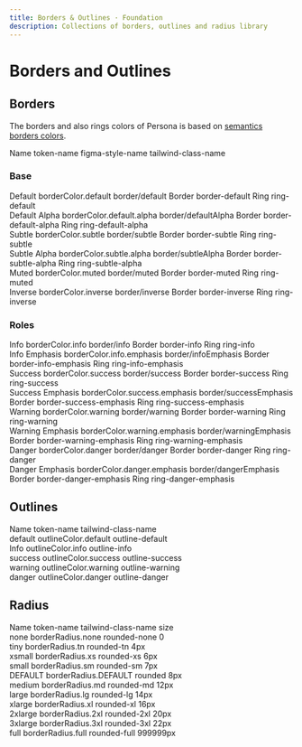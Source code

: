 ```yaml
---
title: Borders & Outlines · Foundation
description: Collections of borders, outlines and radius library
---
```


<script setup>
  import pCaption from '../../components/caption/Caption.vue'
  import pHeading from '../../components/heading/Heading.vue'
  import { ref, computed } from "vue-demi"
</script>

# Borders and Outlines

## Borders
The borders and also rings colors of Persona is based on [semantics borders colors](/foundation/colors/#borders).

<div class="pb-8 pt-20 space-y-1">
  <p-heading element="h5" class="mb-0">Name</p-heading>
  <p-caption class="!text-lightblue-50">token-name</p-caption>
  <p-caption class="!text-subtle dark:!text-dark-subtle">figma-style-name</p-caption>
  <p-caption class="!text-subtle dark:!text-dark-subtle" weight="bold">tailwind-class-name</p-caption>
</div>

### Base

<div class="grid grid-cols-4 gap-y-8 gap-x-6 py-8">
  <div class="space-y-4">
    <div class="w-28 h-28 border border-default dark:border-dark-default"></div>
    <div class="space-y-1">
      <p-caption size="tn" class="!text-default dark:!text-dark-default dark:!text-dark-default">Default</p-caption>
      <p-caption size="tn" class="!text-lightblue-50">borderColor.default</p-caption>
      <p-caption size="tn" class="!text-subtle dark:!text-dark-subtle">border/default</p-caption>
      <p-caption class="!text-muted dark:!text-dark-muted mt-2">Border</p-caption>
      <p-caption size="tn" class="!text-subtle dark:!text-dark-subtle" weight="bold">border-default</p-caption>
      <p-caption class="!text-muted dark:!text-dark-muted mt-2">Ring</p-caption>
      <p-caption size="tn" class="!text-subtle dark:!text-dark-subtle" weight="bold">ring-default</p-caption>
    </div>
  </div>

  <div class="space-y-4">
    <div class="w-28 h-28 border border-default-alpha dark:border-dark-default-alpha"></div>
    <div class="space-y-1">
      <p-caption size="tn" class="!text-default dark:!text-dark-default dark:!text-dark-default">Default Alpha</p-caption>
      <p-caption size="tn" class="!text-lightblue-50">borderColor.default.alpha</p-caption>
      <p-caption size="tn" class="!text-subtle dark:!text-dark-subtle">border/defaultAlpha</p-caption>
      <p-caption class="!text-muted dark:!text-dark-muted mt-2">Border</p-caption>
      <p-caption size="tn" class="!text-subtle dark:!text-dark-subtle" weight="bold">border-default-alpha</p-caption>
      <p-caption class="!text-muted dark:!text-dark-muted mt-2">Ring</p-caption>
      <p-caption size="tn" class="!text-subtle dark:!text-dark-subtle" weight="bold">ring-default-alpha</p-caption>
    </div>
  </div>

  <div class="space-y-4">
    <div class="w-28 h-28 border border-subtle dark:border-dark-subtle"></div>
    <div class="space-y-1">
      <p-caption size="tn" class="!text-default dark:!text-dark-default dark:!text-dark-default">Subtle</p-caption>
      <p-caption size="tn" class="!text-lightblue-50">borderColor.subtle</p-caption>
      <p-caption size="tn" class="!text-subtle dark:!text-dark-subtle">border/subtle</p-caption>
      <p-caption class="!text-muted dark:!text-dark-muted mt-2">Border</p-caption>
      <p-caption size="tn" class="!text-subtle dark:!text-dark-subtle" weight="bold">border-subtle</p-caption>
      <p-caption class="!text-muted dark:!text-dark-muted mt-2">Ring</p-caption>
      <p-caption size="tn" class="!text-subtle dark:!text-dark-subtle" weight="bold">ring-subtle</p-caption>
    </div>
  </div>

  <div class="space-y-4">
    <div class="w-28 h-28 border border-subtle-alpha dark:border-dark-subtle-alpha"></div>
    <div class="space-y-1">
      <p-caption size="tn" class="!text-default dark:!text-dark-default dark:!text-dark-default">Subtle Alpha</p-caption>
      <p-caption size="tn" class="!text-lightblue-50">borderColor.subtle.alpha</p-caption>
      <p-caption size="tn" class="!text-subtle dark:!text-dark-subtle">border/subtleAlpha</p-caption>
      <p-caption class="!text-muted dark:!text-dark-muted mt-2">Border</p-caption>
      <p-caption size="tn" class="!text-subtle dark:!text-dark-subtle" weight="bold">border-subtle-alpha</p-caption>
      <p-caption class="!text-muted dark:!text-dark-muted mt-2">Ring</p-caption>
      <p-caption size="tn" class="!text-subtle dark:!text-dark-subtle" weight="bold">ring-subtle-alpha</p-caption>
    </div>
  </div>

  <div class="space-y-4">
    <div class="w-28 h-28 border border-muted dark:border-dark-muted"></div>
    <div class="space-y-1">
      <p-caption size="tn" class="!text-default dark:!text-dark-default dark:!text-dark-default">Muted</p-caption>
      <p-caption size="tn" class="!text-lightblue-50">borderColor.muted</p-caption>
      <p-caption size="tn" class="!text-subtle dark:!text-dark-subtle">border/muted</p-caption>
      <p-caption class="!text-muted dark:!text-dark-muted mt-2">Border</p-caption>
      <p-caption size="tn" class="!text-subtle dark:!text-dark-subtle" weight="bold">border-muted</p-caption>
      <p-caption class="!text-muted dark:!text-dark-muted mt-2">Ring</p-caption>
      <p-caption size="tn" class="!text-subtle dark:!text-dark-subtle" weight="bold">ring-muted</p-caption>
    </div>
  </div>

  <div class="space-y-4">
    <div class="w-28 h-28 border border-inverse dark:border-dark-inverse"></div>
    <div class="space-y-1">
      <p-caption size="tn" class="!text-default dark:!text-dark-default dark:!text-dark-default">Inverse</p-caption>
      <p-caption size="tn" class="!text-lightblue-50">borderColor.inverse</p-caption>
      <p-caption size="tn" class="!text-subtle dark:!text-dark-subtle">border/inverse</p-caption>
      <p-caption class="!text-muted dark:!text-dark-muted mt-2">Border</p-caption>
      <p-caption size="tn" class="!text-subtle dark:!text-dark-subtle" weight="bold">border-inverse</p-caption>
      <p-caption class="!text-muted dark:!text-dark-muted mt-2">Ring</p-caption>
      <p-caption size="tn" class="!text-subtle dark:!text-dark-subtle" weight="bold">ring-inverse</p-caption>
    </div>
  </div>
</div>

### Roles

<div class="grid grid-cols-4 gap-y-8 gap-x-6 py-8">
  <div class="space-y-4">
    <div class="w-28 h-28 border border-info dark:border-dark-info"></div>
    <div class="space-y-1">
      <p-caption size="tn" class="!text-default dark:!text-dark-default dark:!text-dark-default">Info</p-caption>
      <p-caption size="tn" class="!text-lightblue-50">borderColor.info</p-caption>
      <p-caption size="tn" class="!text-subtle dark:!text-dark-subtle">border/info</p-caption>
      <p-caption class="!text-muted dark:!text-dark-muted mt-2">Border</p-caption>
      <p-caption size="tn" class="!text-subtle dark:!text-dark-subtle" weight="bold">border-info</p-caption>
      <p-caption class="!text-muted dark:!text-dark-muted mt-2">Ring</p-caption>
      <p-caption size="tn" class="!text-subtle dark:!text-dark-subtle" weight="bold">ring-info</p-caption>
    </div>
  </div>
  <div class="space-y-4">
    <div class="w-28 h-28 border border-info-emphasis dark:border-dark-info-emphasis"></div>
    <div class="space-y-1">
      <p-caption size="tn" class="!text-default dark:!text-dark-default dark:!text-dark-default">Info Emphasis</p-caption>
      <p-caption size="tn" class="!text-lightblue-50">borderColor.info.emphasis</p-caption>
      <p-caption size="tn" class="!text-subtle dark:!text-dark-subtle">border/infoEmphasis</p-caption>
      <p-caption class="!text-muted dark:!text-dark-muted mt-2">Border</p-caption>
      <p-caption size="tn" class="!text-subtle dark:!text-dark-subtle" weight="bold">border-info-emphasis</p-caption>
      <p-caption class="!text-muted dark:!text-dark-muted mt-2">Ring</p-caption>
      <p-caption size="tn" class="!text-subtle dark:!text-dark-subtle" weight="bold">ring-info-emphasis</p-caption>
    </div>
  </div>
  <div class="space-y-4">
    <div class="w-28 h-28 border border-success dark:border-dark-success"></div>
    <div class="space-y-1">
      <p-caption size="tn" class="!text-default dark:!text-dark-default dark:!text-dark-default">Success</p-caption>
      <p-caption size="tn" class="!text-lightblue-50">borderColor.success</p-caption>
      <p-caption size="tn" class="!text-subtle dark:!text-dark-subtle">border/success</p-caption>
      <p-caption class="!text-muted dark:!text-dark-muted mt-2">Border</p-caption>
      <p-caption size="tn" class="!text-subtle dark:!text-dark-subtle" weight="bold">border-success</p-caption>
      <p-caption class="!text-muted dark:!text-dark-muted mt-2">Ring</p-caption>
      <p-caption size="tn" class="!text-subtle dark:!text-dark-subtle" weight="bold">ring-success</p-caption>
    </div>
  </div>
  <div class="space-y-4">
    <div class="w-28 h-28 border border-success-emphasis dark:border-dark-success-emphasis"></div>
    <div class="space-y-1">
      <p-caption size="tn" class="!text-default dark:!text-dark-default dark:!text-dark-default">Success Emphasis</p-caption>
      <p-caption size="tn" class="!text-lightblue-50">borderColor.success.emphasis</p-caption>
      <p-caption size="tn" class="!text-subtle dark:!text-dark-subtle">border/successEmphasis</p-caption>
      <p-caption class="!text-muted dark:!text-dark-muted mt-2">Border</p-caption>
      <p-caption size="tn" class="!text-subtle dark:!text-dark-subtle" weight="bold">border-success-emphasis</p-caption>
      <p-caption class="!text-muted dark:!text-dark-muted mt-2">Ring</p-caption>
      <p-caption size="tn" class="!text-subtle dark:!text-dark-subtle" weight="bold">ring-success-emphasis</p-caption>
    </div>
  </div>
  <div class="space-y-4">
    <div class="w-28 h-28 border border-warning dark:border-dark-warning"></div>
    <div class="space-y-1">
      <p-caption size="tn" class="!text-default dark:!text-dark-default dark:!text-dark-default">Warning</p-caption>
      <p-caption size="tn" class="!text-lightblue-50">borderColor.warning</p-caption>
      <p-caption size="tn" class="!text-subtle dark:!text-dark-subtle">border/warning</p-caption>
      <p-caption class="!text-muted dark:!text-dark-muted mt-2">Border</p-caption>
      <p-caption size="tn" class="!text-subtle dark:!text-dark-subtle" weight="bold">border-warning</p-caption>
      <p-caption class="!text-muted dark:!text-dark-muted mt-2">Ring</p-caption>
      <p-caption size="tn" class="!text-subtle dark:!text-dark-subtle" weight="bold">ring-warning</p-caption>
    </div>
  </div>
  <div class="space-y-4">
    <div class="w-28 h-28 border border-warning-emphasis dark:border-dark-warning-emphasis"></div>
    <div class="space-y-1">
      <p-caption size="tn" class="!text-default dark:!text-dark-default dark:!text-dark-default">Warning Emphasis</p-caption>
      <p-caption size="tn" class="!text-lightblue-50">borderColor.warning.emphasis</p-caption>
      <p-caption size="tn" class="!text-subtle dark:!text-dark-subtle">border/warningEmphasis</p-caption>
      <p-caption class="!text-muted dark:!text-dark-muted mt-2">Border</p-caption>
      <p-caption size="tn" class="!text-subtle dark:!text-dark-subtle" weight="bold">border-warning-emphasis</p-caption>
      <p-caption class="!text-muted dark:!text-dark-muted mt-2">Ring</p-caption>
      <p-caption size="tn" class="!text-subtle dark:!text-dark-subtle" weight="bold">ring-warning-emphasis</p-caption>
    </div>
  </div>
  <div class="space-y-4">
    <div class="w-28 h-28 border border-danger dark:border-dark-danger"></div>
    <div class="space-y-1">
      <p-caption size="tn" class="!text-default dark:!text-dark-default dark:!text-dark-default">Danger</p-caption>
      <p-caption size="tn" class="!text-lightblue-50">borderColor.danger</p-caption>
      <p-caption size="tn" class="!text-subtle dark:!text-dark-subtle">border/danger</p-caption>
      <p-caption class="!text-muted dark:!text-dark-muted mt-2">Border</p-caption>
      <p-caption size="tn" class="!text-subtle dark:!text-dark-subtle" weight="bold">border-danger</p-caption>
      <p-caption class="!text-muted dark:!text-dark-muted mt-2">Ring</p-caption>
      <p-caption size="tn" class="!text-subtle dark:!text-dark-subtle" weight="bold">ring-danger</p-caption>
    </div>
  </div>
  <div class="space-y-4">
    <div class="w-28 h-28 border border-danger-emphasis dark:border-dark-danger-emphasis"></div>
    <div class="space-y-1">
      <p-caption size="tn" class="!text-default dark:!text-dark-default dark:!text-dark-default">Danger Emphasis</p-caption>
      <p-caption size="tn" class="!text-lightblue-50">borderColor.danger.emphasis</p-caption>
      <p-caption size="tn" class="!text-subtle dark:!text-dark-subtle">border/dangerEmphasis</p-caption>
      <p-caption class="!text-muted dark:!text-dark-muted mt-2">Border</p-caption>
      <p-caption size="tn" class="!text-subtle dark:!text-dark-subtle" weight="bold">border-danger-emphasis</p-caption>
      <p-caption class="!text-muted dark:!text-dark-muted mt-2">Ring</p-caption>
      <p-caption size="tn" class="!text-subtle dark:!text-dark-subtle" weight="bold">ring-danger-emphasis</p-caption>
    </div>
  </div>
</div>

## Outlines

<div class="pb-8 pt-20 space-y-1">
  <p-heading element="h5" class="mb-0">Name</p-heading>
  <p-caption class="!text-lightblue-50">token-name</p-caption>
  <p-caption class="!text-subtle dark:!text-dark-subtle" weight="bold">tailwind-class-name</p-caption>
</div>

<div class="grid grid-cols-4 gap-y-8 gap-x-6 pt-20 pb-8">
  <div class="space-y-4">
    <div class="w-28 h-28 outline outline-default dark:outline-dark-default"></div>
    <div class="space-y-1">
      <p-caption size="tn" class="!text-default dark:!text-dark-default dark:!text-dark-default">default</p-caption>
      <p-caption size="tn" class="!text-lightblue-50">outlineColor.default</p-caption>
      <p-caption size="tn" class="!text-subtle dark:!text-dark-subtle" weight="bold">outline-default</p-caption>
    </div>
  </div>

  <div class="space-y-4">
    <div class="w-28 h-28 outline outline-info dark:outline-dark-info"></div>
    <div class="space-y-1">
      <p-caption size="tn" class="!text-default dark:!text-dark-default dark:!text-dark-default">Info</p-caption>
      <p-caption size="tn" class="!text-lightblue-50">outlineColor.info</p-caption>
      <p-caption size="tn" class="!text-subtle dark:!text-dark-subtle" weight="bold">outline-info</p-caption>
    </div>
  </div>
  
  <div class="space-y-4">
    <div class="w-28 h-28 outline outline-success dark:outline-dark-success"></div>
    <div class="space-y-1">
      <p-caption size="tn" class="!text-default dark:!text-dark-default dark:!text-dark-default">success</p-caption>
      <p-caption size="tn" class="!text-lightblue-50">outlineColor.success</p-caption>
      <p-caption size="tn" class="!text-subtle dark:!text-dark-subtle" weight="bold">outline-success</p-caption>
    </div>
  </div>
  
  <div class="space-y-4">
    <div class="w-28 h-28 outline outline-warning dark:outline-dark-warning"></div>
    <div class="space-y-1">
      <p-caption size="tn" class="!text-default dark:!text-dark-default dark:!text-dark-default">warning</p-caption>
      <p-caption size="tn" class="!text-lightblue-50">outlineColor.warning</p-caption>
      <p-caption size="tn" class="!text-subtle dark:!text-dark-subtle" weight="bold">outline-warning</p-caption>
    </div>
  </div>
  
  <div class="space-y-4">
    <div class="w-28 h-28 outline outline-danger dark:outline-dark-danger"></div>
    <div class="space-y-1">
      <p-caption size="tn" class="!text-default dark:!text-dark-default dark:!text-dark-default">danger</p-caption>
      <p-caption size="tn" class="!text-lightblue-50">outlineColor.danger</p-caption>
      <p-caption size="tn" class="!text-subtle dark:!text-dark-subtle" weight="bold">outline-danger</p-caption>
    </div>
  </div>
</div>

## Radius

<div class="pb-8 pt-20 space-y-1">
  <p-heading element="h5" class="mb-0">Name</p-heading>
  <p-caption class="!text-lightblue-50">token-name</p-caption>
  <p-caption class="!text-subtle dark:!text-dark-subtle">tailwind-class-name</p-caption>
  <p-caption class="!text-subtle dark:!text-dark-subtle" weight="bold">size</p-caption>
</div>

<div class="grid grid-cols-4 gap-y-8 gap-x-6 pt-20 pb-8">
  <div class="space-y-4">
    <div class="w-28 h-28 border border-default rounded-none"></div>
    <div class="space-y-1">
      <p-caption size="tn" class="!text-default dark:!text-dark-default">none</p-caption>
      <p-caption size="tn" class="!text-lightblue-50">borderRadius.none</p-caption>
      <p-caption size="tn" class="!text-subtle dark:!text-dark-subtle">rounded-none</p-caption>
      <p-caption size="tn" class="!text-subtle dark:!text-dark-subtle" weight="bold">0</p-caption>
    </div>
  </div>

  <div class="space-y-4">
    <div class="w-28 h-28 border border-default rounded-tn"></div>
    <div class="space-y-1">
      <p-caption size="tn" class="!text-default dark:!text-dark-default">tiny</p-caption>
      <p-caption size="tn" class="!text-lightblue-50">borderRadius.tn</p-caption>
      <p-caption size="tn" class="!text-subtle dark:!text-dark-subtle">rounded-tn</p-caption>
      <p-caption size="tn" class="!text-subtle dark:!text-dark-subtle" weight="bold">4px</p-caption>
    </div>
  </div>

  <div class="space-y-4">
    <div class="w-28 h-28 border border-default rounded-xs"></div>
    <div class="space-y-1">
      <p-caption size="tn" class="!text-default dark:!text-dark-default">xsmall</p-caption>
      <p-caption size="tn" class="!text-lightblue-50">borderRadius.xs</p-caption>
      <p-caption size="tn" class="!text-subtle dark:!text-dark-subtle">rounded-xs</p-caption>
      <p-caption size="tn" class="!text-subtle dark:!text-dark-subtle" weight="bold">6px</p-caption>
    </div>
  </div>

  <div class="space-y-4">
    <div class="w-28 h-28 border border-default rounded-sm"></div>
    <div class="space-y-1">
      <p-caption size="tn" class="!text-default dark:!text-dark-default">small</p-caption>
      <p-caption size="tn" class="!text-lightblue-50">borderRadius.sm</p-caption>
      <p-caption size="tn" class="!text-subtle dark:!text-dark-subtle">rounded-sm</p-caption>
      <p-caption size="tn" class="!text-subtle dark:!text-dark-subtle" weight="bold">7px</p-caption>
    </div>
  </div>

  <div class="space-y-4">
    <div class="w-28 h-28 border border-default rounded"></div>
    <div class="space-y-1">
      <p-caption size="tn" class="!text-default dark:!text-dark-default">DEFAULT</p-caption>
      <p-caption size="tn" class="!text-lightblue-50">borderRadius.DEFAULT</p-caption>
      <p-caption size="tn" class="!text-subtle dark:!text-dark-subtle">rounded</p-caption>
      <p-caption size="tn" class="!text-subtle dark:!text-dark-subtle" weight="bold">8px</p-caption>
    </div>
  </div>
  
  <div class="space-y-4">
    <div class="w-28 h-28 border border-default rounded-md"></div>
    <div class="space-y-1">
      <p-caption size="tn" class="!text-default dark:!text-dark-default">medium</p-caption>
      <p-caption size="tn" class="!text-lightblue-50">borderRadius.md</p-caption>
      <p-caption size="tn" class="!text-subtle dark:!text-dark-subtle">rounded-md</p-caption>
      <p-caption size="tn" class="!text-subtle dark:!text-dark-subtle" weight="bold">12px</p-caption>
    </div>
  </div>
  
  <div class="space-y-4">
    <div class="w-28 h-28 border border-default rounded-lg"></div>
    <div class="space-y-1">
      <p-caption size="tn" class="!text-default dark:!text-dark-default">large</p-caption>
      <p-caption size="tn" class="!text-lightblue-50">borderRadius.lg</p-caption>
      <p-caption size="tn" class="!text-subtle dark:!text-dark-subtle">rounded-lg</p-caption>
      <p-caption size="tn" class="!text-subtle dark:!text-dark-subtle" weight="bold">14px</p-caption>
    </div>
  </div>
  
  <div class="space-y-4">
    <div class="w-28 h-28 border border-default rounded-xl"></div>
    <div class="space-y-1">
      <p-caption size="tn" class="!text-default dark:!text-dark-default">xlarge</p-caption>
      <p-caption size="tn" class="!text-lightblue-50">borderRadius.xl</p-caption>
      <p-caption size="tn" class="!text-subtle dark:!text-dark-subtle">rounded-xl</p-caption>
      <p-caption size="tn" class="!text-subtle dark:!text-dark-subtle" weight="bold">16px</p-caption>
    </div>
  </div>
  
  <div class="space-y-4">
    <div class="w-28 h-28 border border-default rounded-2xl"></div>
    <div class="space-y-1">
      <p-caption size="tn" class="!text-default dark:!text-dark-default">2xlarge</p-caption>
      <p-caption size="tn" class="!text-lightblue-50">borderRadius.2xl</p-caption>
      <p-caption size="tn" class="!text-subtle dark:!text-dark-subtle">rounded-2xl</p-caption>
      <p-caption size="tn" class="!text-subtle dark:!text-dark-subtle" weight="bold">20px</p-caption>
    </div>
  </div>
  
  <div class="space-y-4">
    <div class="w-28 h-28 border border-default rounded-3xl"></div>
    <div class="space-y-1">
      <p-caption size="tn" class="!text-default dark:!text-dark-default">3xlarge</p-caption>
      <p-caption size="tn" class="!text-lightblue-50">borderRadius.3xl</p-caption>
      <p-caption size="tn" class="!text-subtle dark:!text-dark-subtle">rounded-3xl</p-caption>
      <p-caption size="tn" class="!text-subtle dark:!text-dark-subtle" weight="bold">22px</p-caption>
    </div>
  </div>

  <div class="space-y-4">
    <div class="w-28 h-28 border border-default rounded-full"></div>
    <div class="space-y-1">
      <p-caption size="tn" class="!text-default dark:!text-dark-default">full</p-caption>
      <p-caption size="tn" class="!text-lightblue-50">borderRadius.full</p-caption>
      <p-caption size="tn" class="!text-subtle dark:!text-dark-subtle">rounded-full</p-caption>
      <p-caption size="tn" class="!text-subtle dark:!text-dark-subtle" weight="bold">999999px</p-caption>
    </div>
  </div>
</div>